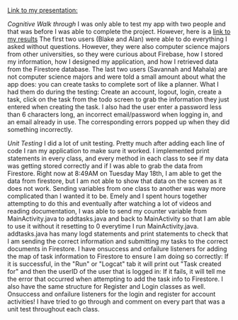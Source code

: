 [Link to my presentation:](https://docs.google.com/presentation/d/1ushEVq3PJFSJKN7LDQ11eG-fCBffOMFh9J0pnJDeEtM/edit?usp=sharing) 

*Cognitive Walk through* I was only able to test my app with two people and that was before I was able to complete the project. However, here is a [link to my results](https://docs.google.com/document/d/1KPaR96zBcYyhgiLOWIuGxv4pXeizm5fn0eXi5FdsCDk/edit?usp=sharing)
The first two users (Blake and Alan) were able to do everything I asked without questions. However, they were also computer science majors from other universities, so they were curious about Firebase, how I stored my information, how I designed my application, and how I retrieved data from the Firestore database. 
The last two users (Savannah and Mahala) are not computer science majors and were told a small amount about what the app does: you can create tasks to complete sort of like a planner. 
What I had them do during the testing: Create an account, logout, login, create a task, click on the task from the todo screen to grab the information they just entered when creating the task. I also had the user enter a password less than 6 characters long, an incorrect email/password when logging in, and an email already in use. The corresponding errors popped up when they did something incorrectly.

*Unit Testing* 
I did a lot of unit testing. Pretty much after adding each line of code I ran my application to make sure it worked. I implemented print statements in every class, and every method in each class to see if my data was getting stored correctly and if I was able to grab the data from Firestore. Right now at 8:49AM on Tuesday May 18th, I am able to get the data from firestore, but I am not able to show that data on the screen as it does not work.
Sending variables from one class to another was way more complicated than I wanted it to be. Emely and I spent hours together attempting to do this and eventually after watching a lot of videos and reading documentation, I was able to send my counter variable from MainActivity.java to addtasks.java and back to MainActivity so that I am able to use it without it resetting to 0 everytime I run MainActivity.java.
addtasks.java has many logd statements and print statements to check that I am sending the correct information and submitting my tasks to the correct documents in Firestore. I have onsuccess and onfailure listeners for adding the map of task information to Firestore to ensure I am doing so correctly: If it is successful, in the "Run" or "Logcat" tab it will print out "Task created for" and then the userID of the user that is logged in: If it fails, it will tell me the error that occurred when attempting to add the task info to Firestore. 
I also have the same structure for Register and Login classes as well. Onsuccess and onfailure listeners for the login and register for account activities!
I have tried to go through and comment on every part that was a unit test throughout each class. 